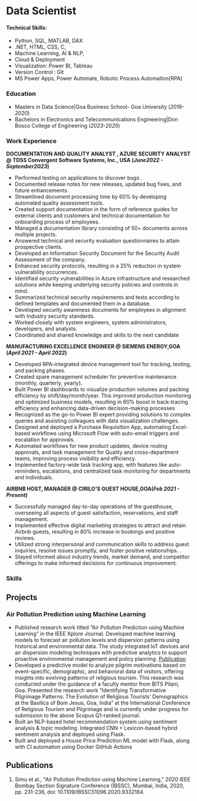 # Data Scientist

#### Technical Skills: 
- Python, SQL, MATLAB, DAX
- .NET, HTML, CSS, C, 
- Machine Learning, AI & NLP, 
- Cloud & Deployment
- Visualization: Power BI, Tableau
- Version Control : Git
- MS Power Apps, Power Automate, Robotic Process Automation(RPA)
  
### Education
- Masters in Data Science|Goa Business School- Goa University (_2016-2020_)
- Bachelors in Electronics and Telecommunications Engineering|Don Bosco College of Engineering (_2023-2025_)

### Work Experience
**DOCUMENTATION AND QUALITY ANALYST , AZURE SECURITY ANALYST @ TDSS Convergent Software Systems, Inc., USA (_June2022 - September2023_)**
- Performed testing on applications to discover bugs .
- Documented release notes for new releases, updated bug fixes, and future enhancements. 
- Streamlined document processing time by 60% by developing automated quality assessment tools.
- Created support documentation in the form of reference guides for external clients and customers and technical documentation for onboarding process of employees.
- Managed a documentation library consisting of 50+ documents across multiple projects.
- Answered technical and security evaluation questionnaires to attain prospective clients. 
- Developed an Information Security Document for the Security Audit Assessment of the company.
- Enhanced security protocols, resulting in a 25% reduction in system vulnerability occurrences.
- Identified security vulnerabilities in Azure infrastructure and researched solutions while keeping underlying security policies and controls in mind. 
- Summarized technical security requirements and tests according to defined templates and documented them in a database.
- Developed security awareness documents for employees in alignment with Industry security standards. 
- Worked closely with system engineers, system administrators, developers, and analysts. 
- Coordinated and shared knowledge and skills to the next candidate

**MANUFACTURING EXCELLENCE ENGINEER @ SIEMENS ENERGY,GOA (_April 2021 - April 2022_)**
- Developed RPA-integrated device management tool for tracking, testing, and packing phases.
- Created spare management scheduler for preventive maintenance (monthly, quarterly, yearly).
- Built Power BI dashboards to visualize production volumes and packing efficiency  by shift/day/month/year. This improved production monitoring and optimized business models, resulting in 60% boost in back-tracing efficiency and enhancing data-driven decision-making processes
- Recognized as the go-to Power BI expert providing solutions to complex queries and assisting colleagues with data visualization challenges. 
- Designed and deployed a Purchase Requisition App, automating Excel-based workflows using Microsoft Flow with auto-email triggers and escalation for approvals.
- Automated workflows for new product updates, device routing approvals, and task management for Quality and cross-department teams, improving process visibility and efficiency.
- Implemented factory-wide task tracking app, with features like auto-reminders, escalations, and centralized task monitoring for departments and individuals.

**AIRBNB HOST, MANAGER @ CIRILO’S GUEST HOUSE,GOA(_Feb 2021 - Present_)** 
- Successfully managed day-to-day operations of the guesthouse, overseeing all aspects of guest satisfaction, reservations, and staff management. 
- Implemented effective digital marketing strategies to attract and retain Airbnb guests, resulting in 80% increase in bookings and positive reviews. 
- Utilized strong interpersonal and communication skills to address guest inquiries, resolve issues promptly, and foster positive relationships. . 
- Stayed informed about industry trends, market demand, and competitor offerings to make informed decisions for continuous improvement.

### Skills

## Projects
### Air Pollution Prediction using Machine Learning
- Published research work titled “Air Pollution Prediction using Machine Learning” in the IEEE Xplore Journal. Developed machine learning models to forecast air pollution levels and dispersion patterns using historical and environmental data. The study integrated IoT devices  and air dispersion modeling techniques with predictive analytics to support proactive environmental management and policy planning.
[Publication](https://ieeexplore.ieee.org/document/9332184)
- Developed a predictive model to analyze pilgrim motivations based on event-specific, demographic, and behavioral data of visitors, offering insights into evolving patterns of religious tourism. This research was conducted under the guidance of a faculty mentor from BITS Pilani, Goa. Presented the research work “Identifying Transformative Pilgrimage Patterns: The Evolution of Religious Tourists’ Demographics at the Basilica of Bom Jesus, Goa, India” at the International Conference of Religious Tourism and Pilgrimage and is currently under progress for submission to the above Scopus Q1-ranked journal.
- Built an NLP-based hotel recommendation system using sentiment analysis & topic modeling. Integrated CNN + Lexicon-based hybrid sentiment analysis and deployed using Flask.
- Built and deployed a House Price Prediction ML model with Flask, along with CI automation using Docker GitHub Actions
  
## Publications
1. Simu et al., "Air Pollution Prediction using Machine Learning," 2020 IEEE Bombay Section Signature Conference (IBSSC), Mumbai, India, 2020, pp. 231-236, doi: 10.1109/IBSSC51096.2020.9332184.


